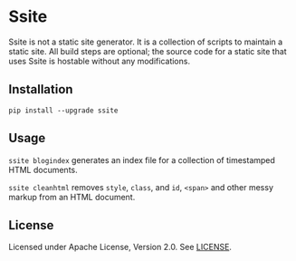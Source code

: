 # Ssite

Ssite is not a static site generator. It is a collection of scripts to
maintain a static site. All build steps are optional; the source code for a
static site that uses Ssite is hostable without any modifications.

## Installation

```
pip install --upgrade ssite
```

## Usage

`ssite blogindex` generates an index file for a collection of timestamped
HTML documents.

`ssite cleanhtml` removes `style`, `class`, and `id`, `<span>` and other
messy markup from an HTML document.

## License

Licensed under Apache License, Version 2.0. See
[LICENSE](https://github.com/tswast/ssite/blob/master/LICENSE).
